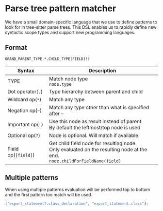 # Parse tree pattern matcher

We have a small domain-specific language that we use to define patterns to look for in tree-sitter parse trees. This DSL enables us to rapidly define new syntactic scope types and support new programming languages.

## Format

`GRAND_PARENT_TYPE.*.CHILD_TYPE[FIELD]!?`

| Syntax              | Description                                                                                                                       |
| ------------------- | --------------------------------------------------------------------------------------------------------------------------------- |
| TYPE                | Match node type<br/>`node.type`                                                                                                   |
| Dot operator(`.`)   | Type hierarchy between parent and child                                                                                           |
| Wildcard op(`*`)    | Match any type                                                                                                                    |
| Negation op(`~`)    | Match any type other than what is specified after `~`                                                                             |
| Important op(`!`)   | Use this node as result instead of parent.<br/>By default the leftmost/top node is used                                           |
| Optional op(`?`)    | Node is optional. Will match if available.                                                                                        |
| Field op(`[field]`) | Get child field node for resulting node.<br/>Only evaluated on the resulting node at the end.<br/>`node.childForFieldName(field)` |

## Multiple patterns

When using multiple patterns evaluation will be performed top to bottom and the first pattern too match will be used.

```js
["export_statement?.class_declaration", "export_statement.class"];
```
